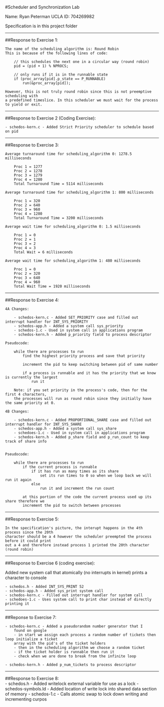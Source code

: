 #Scheduler and Synchronization Lab

Name: Ryan Peterman
UCLA ID: 704269982

Specification is in this project folder

-------------------------------------------------------------------------------
##Response to Exercise 1:

	The name of the scheduling algorithm is: Round Robin
	This is because of the following lines of code:
		
		// this schedules the next one in a circular way (round robin)
		pid = (pid + 1) % NPROCS;

		// only runs if it is in the runnable state
		if (proc_array[pid].p_state == P_RUNNABLE)
			run(&proc_array[pid]);

	However, this is not truly round robin since this is not preemptive scheduling with
	a predefined timeslice. In this scheduler we must wait for the process to yield or exit.

-------------------------------------------------------------------------------
##Response to Exercise 2 (Coding Exercise):

	- schedos-kern.c - Added Strict Priority scheduler to schedule based on pid

-------------------------------------------------------------------------------
##Response to Exercise 3:

	Average turnaround time for scheduling_algorithm 0: 1278.5 milliseconds

		Proc 1 = 1277
		Proc 2 = 1278
		Proc 3 = 1279
		Proc 4 = 1280
		Total Turnaround Time = 5114 milliseconds

	Average turnaround time for scheduling_algorithm 1: 800 milliseconds

		Proc 1 = 320
		Proc 2 = 640
		Proc 3 = 960
		Proc 4 = 1280
		Total Turnaround Time = 3200 milliseconds

	Average wait time for scheduling_algorithm 0: 1.5 milliseconds

		Proc 1 = 0
		Proc 2 = 1
		Proc 3 = 2
		Proc 4 = 3
		Total Wait = 6 milliseconds

	Average wait time for scheduling_algorithm 1: 480 milliseconds

		Proc 1 = 0
		Proc 2 = 320
		Proc 3 = 640
		Proc 4 = 960
		Total Wait Time = 1920 milliseconds

-------------------------------------------------------------------------------
##Response to Exercise 4:

	4A Changes: 

		- schedos-kern.c - Added SET_PRIORITY case and filled out interrupt handler for INT_SYS_PRIORITY
		- schedos-app.h - Added a system call sys_priority
		- schedos-1.c - Used in system call in applications program 
		- schedos-kern.h - Added p_priority field to process descriptor

	Pseudocode:

		while there are processes to run
			find the highest priority process and save that priority

			increment the pid to keep switching between pid of same number

			if a process is runnable and it has the priority that we know is currently the largest
				run it

		Note: if you set priority in the process's code, then for the first 4 characters,
		the processes will run as round robin since they initially have the same priority at 0.

	4B Changes:

		- schedos-kern.c - Added PROPORTIONAL_SHARE case and filled out interrupt handler for INT_SYS_SHARE
		- schedos-app.h - Added a system call sys_share
		- schedoes-1.c - Used in system call in applications program 
		- schedos-kern.h - Added p_share field and p_run_count to keep track of share info


	Pseudocode:

		while there are processes to run
			if the current process is runnable
				if it has run as many times as its share
					set its run times to 0 so when we loop back we will run it again
				else
					run it and increment the run count

			at this portion of the code the current process used up its share therefore we 
			increment the pid to switch between processes

-------------------------------------------------------------------------------
##Response to Exercise 5:

	In the specification's picture, the interupt happens in the 4th process since the 20th 
	character should be a 4 however the scheduler preempted the process before it could print 
	out a 4 and therefore instead process 1 printed the 20th character (round robin)

-------------------------------------------------------------------------------
##Response to Exercise 6 (coding exercise):

Added new system call that atomically (no interrupts in kernel) prints a character to console

	- schedos.h - Added INT_SYS_PRINT 52
	- schedos-app.h - Added sys_print system call
	- schedos-kern.c - Filled out interrupt handler for system call
	- schedoes-1.c - Uses system call to print char instead of directly printing it

-------------------------------------------------------------------------------
##Reponse to Exercise 7:	

	- schedos-kern.c - Added a pseudorandom number generator that I
		found on google
		- in start we assign each process a random number of tickets then loop initialize a ticket 
		array with the pid's of the ticket holders
		- then in the scheduling algorithm we choose a random ticket
		- if the ticket holder is runnable then run it
		- check when we are done to break from the infinite loop

	- schedos-kern.h - Added p_num_tickets to process descriptor

-------------------------------------------------------------------------------
##Response to Exercise 8: 	
	- schedos.h - Added writelock external variable for use as a lock
	- schedos-symbols.ld - Added location of write lock into shared data section of memory
	- schedos-1.c - Calls atomic swap to lock down writing and incrementing curpos
